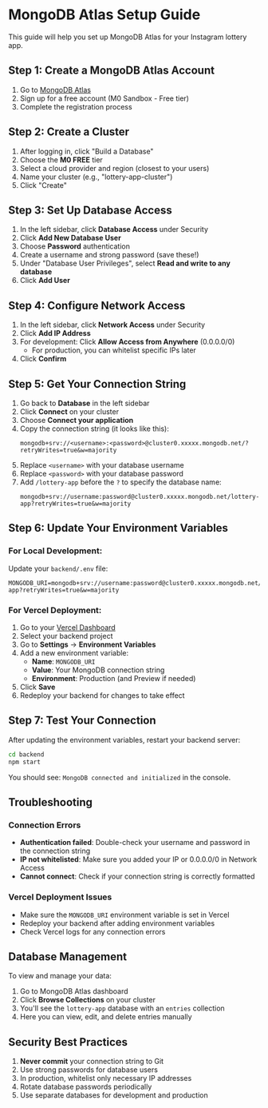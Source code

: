 # MongoDB Atlas Setup Guide

This guide will help you set up MongoDB Atlas for your Instagram lottery app.

## Step 1: Create a MongoDB Atlas Account

1. Go to [MongoDB Atlas](https://www.mongodb.com/cloud/atlas/register)
2. Sign up for a free account (M0 Sandbox - Free tier)
3. Complete the registration process

## Step 2: Create a Cluster

1. After logging in, click "Build a Database"
2. Choose the **M0 FREE** tier
3. Select a cloud provider and region (closest to your users)
4. Name your cluster (e.g., "lottery-app-cluster")
5. Click "Create"

## Step 3: Set Up Database Access

1. In the left sidebar, click **Database Access** under Security
2. Click **Add New Database User**
3. Choose **Password** authentication
4. Create a username and strong password (save these!)
5. Under "Database User Privileges", select **Read and write to any database**
6. Click **Add User**

## Step 4: Configure Network Access

1. In the left sidebar, click **Network Access** under Security
2. Click **Add IP Address**
3. For development: Click **Allow Access from Anywhere** (0.0.0.0/0)
   - For production, you can whitelist specific IPs later
4. Click **Confirm**

## Step 5: Get Your Connection String

1. Go back to **Database** in the left sidebar
2. Click **Connect** on your cluster
3. Choose **Connect your application**
4. Copy the connection string (it looks like this):
   ```
   mongodb+srv://<username>:<password>@cluster0.xxxxx.mongodb.net/?retryWrites=true&w=majority
   ```
5. Replace `<username>` with your database username
6. Replace `<password>` with your database password
7. Add `/lottery-app` before the `?` to specify the database name:
   ```
   mongodb+srv://username:password@cluster0.xxxxx.mongodb.net/lottery-app?retryWrites=true&w=majority
   ```

## Step 6: Update Your Environment Variables

### For Local Development:

Update your `backend/.env` file:
```
MONGODB_URI=mongodb+srv://username:password@cluster0.xxxxx.mongodb.net/lottery-app?retryWrites=true&w=majority
```

### For Vercel Deployment:

1. Go to your [Vercel Dashboard](https://vercel.com/dashboard)
2. Select your backend project
3. Go to **Settings** → **Environment Variables**
4. Add a new environment variable:
   - **Name**: `MONGODB_URI`
   - **Value**: Your MongoDB connection string
   - **Environment**: Production (and Preview if needed)
5. Click **Save**
6. Redeploy your backend for changes to take effect

## Step 7: Test Your Connection

After updating the environment variables, restart your backend server:

```bash
cd backend
npm start
```

You should see: `MongoDB connected and initialized` in the console.

## Troubleshooting

### Connection Errors

- **Authentication failed**: Double-check your username and password in the connection string
- **IP not whitelisted**: Make sure you added your IP or 0.0.0.0/0 in Network Access
- **Cannot connect**: Check if your connection string is correctly formatted

### Vercel Deployment Issues

- Make sure the `MONGODB_URI` environment variable is set in Vercel
- Redeploy your backend after adding environment variables
- Check Vercel logs for any connection errors

## Database Management

To view and manage your data:

1. Go to MongoDB Atlas dashboard
2. Click **Browse Collections** on your cluster
3. You'll see the `lottery-app` database with an `entries` collection
4. Here you can view, edit, and delete entries manually

## Security Best Practices

1. **Never commit** your connection string to Git
2. Use strong passwords for database users
3. In production, whitelist only necessary IP addresses
4. Rotate database passwords periodically
5. Use separate databases for development and production
